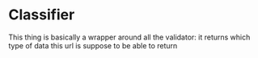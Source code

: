 # Classifier

This thing is basically a wrapper around all the validator: it returns which type of data this url is suppose to be able to return